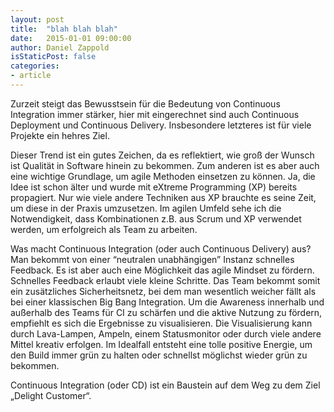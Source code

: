 ```yaml
---
layout: post
title:  "blah blah blah"
date:   2015-01-01 09:00:00
author: Daniel Zappold
isStaticPost: false
categories:
- article
---
```

Zurzeit steigt das Bewusstsein für die Bedeutung von Continuous Integration immer stärker, hier mit eingerechnet sind auch Continuous Deployment und Continuous Delivery. Insbesondere letzteres ist für viele Projekte ein hehres Ziel.

Dieser Trend ist ein gutes Zeichen, da es reflektiert, wie groß der Wunsch ist Qualität in Software hinein zu bekommen. Zum anderen ist es aber auch eine wichtige Grundlage, um agile Methoden einsetzen zu können. Ja, die Idee ist schon älter und wurde mit eXtreme Programming (XP) bereits propagiert. Nur wie viele andere Techniken aus XP brauchte es seine Zeit, um diese in der Praxis umzusetzen. Im agilen Umfeld sehe ich die Notwendigkeit, dass Kombinationen z.B. aus Scrum und XP verwendet werden, um erfolgreich als Team zu arbeiten.

Was macht Continuous Integration (oder auch Continuous Delivery) aus? Man bekommt von einer “neutralen unabhängigen” Instanz schnelles Feedback. Es ist aber auch eine Möglichkeit das agile Mindset zu fördern. Schnelles Feedback erlaubt viele kleine Schritte. Das Team bekommt somit ein zusätzliches Sicherheitsnetz, bei dem man wesentlich weicher fällt als bei einer klassischen Big Bang Integration. Um die Awareness innerhalb und außerhalb des Teams für CI zu schärfen und die aktive Nutzung zu fördern, empfiehlt es sich die Ergebnisse zu visualisieren. Die Visualisierung kann durch Lava-Lampen, Ampeln, einem Statusmonitor oder durch viele andere Mittel kreativ erfolgen. Im Idealfall entsteht eine tolle positive Energie, um den Build immer grün zu halten oder schnellst möglichst wieder grün zu bekommen.

 Continuous Integration (oder CD) ist ein Baustein auf dem Weg zu dem Ziel „Delight Customer“.